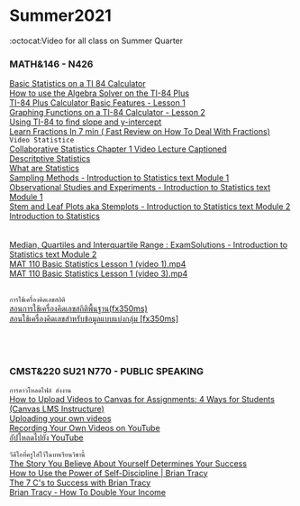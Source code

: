 # Summer2021
:octocat:Video for all class on Summer Quarter<br>
### MATH&146 - N426<br>
[Basic Statistics on a TI 84 Calculator](https://www.youtube.com/watch?v=V4aUsBeMoYg)<br>
[How to use the Algebra Solver on the TI-84 Plus](https://www.youtube.com/watch?v=UZnbiLoQiBQ&list=RDCMUCnqxRht9znQ_OOwRchPTzPQ&start_radio=1&rv=UZnbiLoQiBQ&t=4)<br>
[TI-84 Plus Calculator Basic Features - Lesson 1](https://www.youtube.com/watch?v=IiCI2tQuZEM)<br>
[Graphing Functions on a TI-84 Calculator - Lesson 2](https://www.youtube.com/watch?v=CGOk_dKoddA)<br>
[Using TI-84 to find slope and y-intercept](https://www.youtube.com/watch?v=1YRs7nDNZr8)<br>
[Learn Fractions In 7 min ( Fast Review on How To Deal With Fractions)](https://www.youtube.com/watch?v=dG2WSstQyUE)<br>
```Video Statistice```<br>
[Collaborative Statistics Chapter 1 Video Lecture Captioned](https://www.youtube.com/watch?v=viXNnZO8X9k&t=1374s)<br>
[Descritptive Statistics](https://www.youtube.com/watch?v=OEC8fIsJ8ro)<br>
[What are Statistics](https://www.youtube.com/watch?v=qGYVDWv5xWs)<br>
[Sampling Methods - Introduction to Statistics text Module 1](https://www.youtube.com/watch?v=no57iYTiSuE&list=PLwe4ajtQ6GaB1cqBqBeWvJP805TH3Ds7U&index=3)<br>
[Observational Studies and Experiments - Introduction to Statistics text Module 1](https://www.youtube.com/watch?v=PYy3HRqV3Gg&list=PLwe4ajtQ6GaB1cqBqBeWvJP805TH3Ds7U&index=1)<br>
[Stem and Leaf Plots aka Stemplots - Introduction to Statistics text Module 2](https://www.youtube.com/watch?v=gGQi2yd9krw&list=PLwe4ajtQ6GaB1cqBqBeWvJP805TH3Ds7U&index=3)<br>
[Introduction to Statistics](https://www.youtube.com/watch?v=zgcx1bs_uVo&list=RDCMUCNVMxRMEwvo9AS-Jfh6fQFg&start_radio=1&rv=zgcx1bs_uVo&t=266)<br>
[]()<br>
[]()<br>
[Median, Quartiles and Interquartile Range : ExamSolutions - Introduction to Statistics text Module 2](https://www.youtube.com/watch?v=muXLHhEkXSQ&list=PLwe4ajtQ6GaB1cqBqBeWvJP805TH3Ds7U&index=4)<br>
[MAT 110 Basic Statistics Lesson 1 (video 1).mp4](https://www.youtube.com/watch?v=daIb2VF1i3M)<br>
[MAT 110 Basic Statistics Lesson 1 (video 3).mp4](https://www.youtube.com/watch?v=rFNWDLSeaiU&list=RDCMUCYbGikXTKlQ41KzXaFsuqQg&index=3)<br>
[]()<br>

```การใช้เครื่องคิดเลขสถิติ```<br>
[สอนการใช้เครื่องคิดเลขสถิติพื้นฐาน(fx350ms)](https://www.youtube.com/watch?v=zHVzi0F9WpM)<br>
[สอนใช้เครื่องคิดเลขสำหรับข้อมูลแบบแบ่งกลุ่ม [fx350ms]](https://www.youtube.com/watch?v=3-JMEL9O36Q)<br>
[]()<br>
[]()<br>
[]()<br>
### CMST&220 SU21 N770 - PUBLIC SPEAKING
```การดาวโหลดไฟล์ ส่งงาน```<br>
[How to Upload Videos to Canvas for Assignments: 4 Ways for Students (Canvas LMS Instructure)](https://www.youtube.com/watch?v=FB-ibMSAGh0)<br>
[Uploading your own videos](https://edu.gcfglobal.org/en/youtube/uploading-and-sharing-videos/1/)<br>
[Recording Your Own Videos on YouTube](https://www.youtube.com/watch?v=OlN4RksQpCQ&t=35s)<br>
[อัปโหลดไปยัง YouTube](https://www.youtube.com/watch?v=klVWGHtRTuE&t=21s)<br>

```วีดีโอที่ครูใส่ใว้ในบทเรียนวิชานี้```<br>
[The Story You Believe About Yourself Determines Your Success](https://www.youtube.com/watch?v=68Wz25NMX2k&t=44s)<br>
[How to Use the Power of Self-Discipline | Brian Tracy](https://www.youtube.com/watch?v=pyNfB24Eo4A)<br>
[The 7 C's to Success with Brian Tracy](https://www.youtube.com/watch?v=FfohcP_zBkQ)<br>
[Brian Tracy - How To Double Your Income](https://www.youtube.com/watch?v=9QzFGqcxLJg)<br>
[]()<br>
[]()<br>

